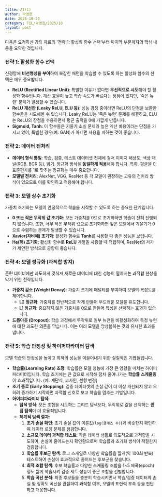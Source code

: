 ```yaml
---
title: AI(1)
author: 곽영헌
date: 2025-10-23
category: TIL/곽영헌/2025/10
layout: post
---
```



다음은 요청하신 강의 자료의 '전략 1: 활성화 함수 선택'부터 마지막 부분까지의 핵심 내용을 요약한 것입니다.

### 전략 1: 활성화 함수 선택

 신경망에 **비선형성을 부여**하여 복잡한 패턴을 학습할 수 있도록 하는 활성화 함수의 선택은 매우 중요합니다.  

*  **ReLU (Rectified Linear Unit)**: 특별한 이유가 없다면 **우선적으로 시도**해야 할 활성화 함수입니다.    계산 효율이 높고 학습 속도가 빠르다는 장점이 있지만, '죽은 뉴런' 문제가 발생할 수 있습니다.  
*  **ReLU 개선판 (Leaky ReLU, ELU 등)**: 성능 경쟁 중이라면 ReLU의 단점을 보완한 함수들을 시도해볼 수 있습니다.    Leaky ReLU는 '죽은 뉴런' 문제를 해결하고, ELU는 ReLU의 장점을 수용하면서 평균 출력을 0에 가깝게 만듭니다.  
*  **Sigmoid, Tanh**: 이 함수들은 기울기 소실 문제와 높은 계산 비용이라는 단점을 가지고 있어, 특별한 경우(예: GAN)가 아니면 사용을 피하는 것이 좋습니다.  

### 전략 2: 데이터 전처리

*  **데이터 형식 통일**: 학습, 검증, 테스트 데이터셋 전체에 걸쳐 이미지 해상도, 색상 채널(RGB, BGR 등), 밝기, 정규화 방식을 **동일하게 적용**해야 합니다.    특히, 평균을 0, 표준편차를 1로 맞추는 정규화는 매우 중요합니다.  
*  **모델별 전처리**: AlexNet, VGG, ResNet 등 각 모델이 권장하는 고유의 전처리 방식이 있으므로 이를 확인하고 적용해야 합니다.  

### 전략 3: 모델 상수 초기화

가중치 초기화는 모델이 안정적으로 학습을 시작할 수 있도록 하는 중요한 단계입니다.

*  **0 또는 작은 무작위 값 초기화**: 모든 가중치를 0으로 초기화하면 학습이 전혀 진행되지 않습니다.    또한, 너무 작은 무작위 값으로 초기화하면 깊은 모델에서 기울기가 0으로 수렴하는 문제가 발생할 수 있습니다.  
*  **Xavier(자비에) 초기화**: 활성화 함수로 **Tanh**를 사용할 때 좋은 성능을 보입니다.  
*  **He(허) 초기화**: 활성화 함수로 **ReLU** 계열을 사용할 때 적합하며, ResNet의 저자가 제안한 방식으로 궁합이 좋습니다.  

### 전략 4: 모델 정규화 (과적합 방지)

 훈련 데이터에만 과도하게 맞춰져 새로운 데이터에 대한 성능이 떨어지는 과적합 현상을 막기 위한 전략입니다.  

* **가중치 감소 (Weight Decay)**: 가중치 크기에 패널티를 부여하여 모델의 복잡도를 제어합니다.
    *  **L2 정규화**: 가중치를 전반적으로 작게 만들어 부드러운 모델을 유도합니다.  
    *  **L1 정규화**: 중요하지 않은 가중치를 0으로 만들어 특성을 선택하는 효과가 있습니다.  
*  **드롭아웃 (Dropout)**: 학습 과정에서 무작위로 일부 뉴런을 비활성화하여 특정 뉴런에 대한 과도한 의존을 막습니다.    이는 여러 모델을 앙상블하는 것과 유사한 효과를 냅니다.  

### 전략 5: 학습 안정성 및 하이퍼파라미터 탐색

모델 학습의 안정성을 높이고 최적의 성능을 이끌어내기 위한 실질적인 기법들입니다.

*  **학습률(Learning Rate) 조정**: 학습률은 모델 성능에 가장 큰 영향을 미치는 하이퍼파라미터입니다.   학습 초기에는 큰 값으로 시작해 점차 줄여나가는 **학습률 스케줄링**이 효과적입니다. (예: 계단식, 코사인, 선형 변경)   
*  **조기 종료 (Early Stopping)**: 검증 데이터셋의 손실 값이 더 이상 개선되지 않고 오히려 증가하기 시작하면 과적합 신호로 보고 학습을 멈추는 기법입니다.  
* **하이퍼파라미터 탐색**:
    *  **탐색 방식**: 모든 조합을 시도하는 그리드 탐색보다, 무작위로 값을 선택하는 **랜덤 탐색**이 더 효율적입니다.  
    * **체계적 탐색 절차**:
        1.   **초기 손실 확인**: 초기 손실 값이 이론값(`log(클래스 수)`)과 비슷한지 확인하여 데이터 로딩 문제를 점검합니다.  
        2.   **소규모 데이터 과적합 테스트**: 작은 데이터 샘플로 의도적으로 과적합을 시도하여, 손실이 줄어드는지 확인함으로써 학습률과 초기화 방식이 적절한지 검증합니다.  
        3.   **학습률 후보군 탐색**: 로그 스케일로 다양한 학습률을 짧게(약 100회 반복) 테스트하여 손실이 효과적으로 줄어드는 후보군을 찾습니다.  
        4.   **최적 조합 탐색**: 후보 학습률과 다양한 스케줄링 조합을 1~5 에폭(epoch) 정도 짧게 학습시켜 검증 세트 성능이 좋은 조합을 선별합니다.  
        5.   **학습 곡선 분석**: 최종 후보들을 충분히 학습시키면서 학습/검증 데이터의 손실 및 정확도 곡선을 관찰하여 과적합 여부, 모델의 표현력 부족 등을 판단하고 대응합니다.  